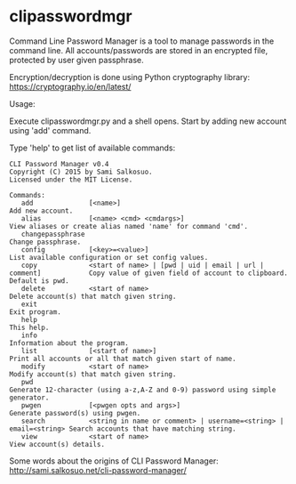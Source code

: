 clipasswordmgr
==============

Command Line Password Manager is a tool to manage passwords in the command line. All accounts/passwords are stored in an encrypted file, protected by user given passphrase.

Encryption/decryption is done using Python cryptography library: https://cryptography.io/en/latest/

Usage:

Execute clipasswordmgr.py and a shell opens. Start by adding new account using 'add' command.

Type 'help' to get list of available commands:
```
CLI Password Manager v0.4
Copyright (C) 2015 by Sami Salkosuo.
Licensed under the MIT License.

Commands:
   add              [<name>]                                                         Add new account.
   alias            [<name> <cmd> <cmdargs>]                                         View aliases or create alias named 'name' for command 'cmd'.
   changepassphrase                                                                  Change passphrase.
   config           [<key>=<value>]                                                  List available configuration or set config values.
   copy             <start of name> | [pwd | uid | email | url | comment]            Copy value of given field of account to clipboard. Default is pwd.
   delete           <start of name>                                                  Delete account(s) that match given string.
   exit                                                                              Exit program.
   help                                                                              This help.
   info                                                                              Information about the program.
   list             [<start of name>]                                                Print all accounts or all that match given start of name.
   modify           <start of name>                                                  Modify account(s) that match given string.
   pwd                                                                               Generate 12-character (using a-z,A-Z and 0-9) password using simple generator.
   pwgen            [<pwgen opts and args>]                                          Generate password(s) using pwgen.
   search           <string in name or comment> | username=<string> | email=<string> Search accounts that have matching string.
   view             <start of name>                                                  View account(s) details.                                                           
```
                                                              
Some words about the origins of CLI Password Manager: http://sami.salkosuo.net/cli-password-manager/
